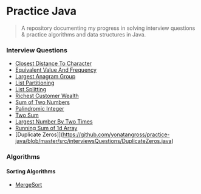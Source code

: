 # Practice Java
> A repository documenting my progress in solving interview questions & practice algorithms and data structures in Java.

### Interview Questions
* [Closest Distance To Character](https://github.com/yonatangross/practice-java/blob/master/src/interviewsQuestions/ClosestDistanceToCharacter.java) 
* [Equivalent Value And Frequency](https://github.com/yonatangross/practice-java/blob/master/src/interviewsQuestions/EquivalentValueAndFrequency.java)
* [Largest Anagram Group](https://github.com/yonatangross/practice-java/blob/master/src/interviewsQuestions/LargestAnagramGroup.java)
* [List Partitioning](https://github.com/yonatangross/practice-java/blob/master/src/interviewsQuestions/ListPartitioning.java)
* [List Splitting](https://github.com/yonatangross/practice-java/blob/master/src/interviewsQuestions/ListSplitting.java)
* [Richest Customer Wealth](https://github.com/yonatangross/practice-java/blob/master/src/interviewsQuestions/RichestCustomerWealth.java)
* [Sum of Two Numbers](https://github.com/yonatangross/practice-java/blob/master/src/interviewsQuestions/SumOfTwoNumbers.java)
* [Palindromic Integer](https://github.com/yonatangross/practice-java/blob/master/src/interviewsQuestions/PalindromicInteger.java)
* [Two Sum](https://github.com/yonatangross/practice-java/blob/master/src/interviewsQuestions/TwoSum.java)
* [Largest Number By Two Times](https://github.com/yonatangross/practice-java/blob/master/src/interviewsQuestions/LargestNumberByTwoTimes.java)
* [Running Sum of 1d Array](https://github.com/yonatangross/practice-java/blob/master/src/interviewsQuestions/RunningSum1DArray.java)
* [Duplicate Zeros]](https://github.com/yonatangross/practice-java/blob/master/src/interviewsQuestions/DuplicateZeros.java)

### Algorithms
#### Sorting Algorithms
* [MergeSort](https://github.com/yonatangross/practice-java/blob/master/src/algorithms/MergeSort.java)







